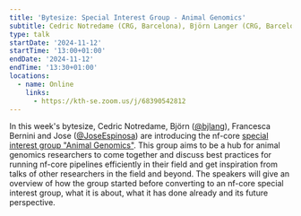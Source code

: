 ```yaml
---
title: 'Bytesize: Special Interest Group - Animal Genomics'
subtitle: Cedric Notredame (CRG, Barcelona), Björn Langer (CRG, Barcelona), Francesca Bernini (UNIMI, Milan), Jose Espinosa-Carrasco (CRG, Barcelona)
type: talk
startDate: '2024-11-12'
startTime: '13:00+01:00'
endDate: '2024-11-12'
endTime: '13:30+01:00'
locations:
  - name: Online
    links:
      - https://kth-se.zoom.us/j/68390542812
---
```


In this week's bytesize, Cedric Notredame, Björn ([@bjlang](https://github.com/bjlang)), Francesca Bernini and Jose ([@JoseEspinosa](https://github.com/JoseEspinosa)) are introducing the nf-core [special interest group "Animal Genomics"](https://nf-co.re/special-interest-groups/animal-genomics). This group aims to be a hub for animal genomics researchers to come together and discuss best practices for running nf-core pipelines efficiently in their field and get inspiration from talks of other researchers in the field and beyond. The speakers will give an overview of how the group started before converting to an nf-core special interest group, what it is about, what it has done already and its future perspective.
